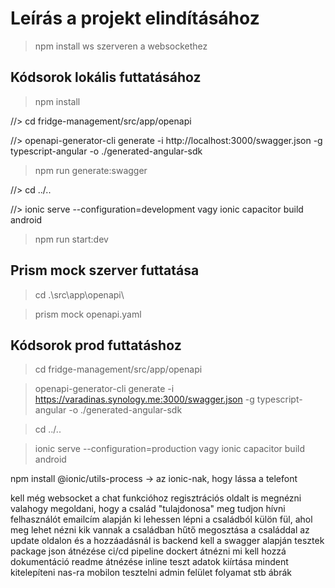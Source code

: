 # Leírás a projekt elindításához

>npm install ws szerveren a websockethez

## Kódsorok lokális futtatásához
> npm install

//> cd fridge-management/src/app/openapi

//> openapi-generator-cli generate -i http://localhost:3000/swagger.json -g typescript-angular -o ./generated-angular-sdk
> npm run generate:swagger

//> cd ../..

//> ionic serve --configuration=development vagy ionic capacitor build android
> npm run start:dev

## Prism mock szerver futtatása
> cd .\src\app\openapi\

> prism mock openapi.yaml

## Kódsorok prod futtatáshoz

> cd fridge-management/src/app/openapi

> openapi-generator-cli generate -i https://varadinas.synology.me:3000/swagger.json -g typescript-angular -o ./generated-angular-sdk

> cd ../..

> ionic serve --configuration=production vagy ionic capacitor build android

npm install @ionic/utils-process -> az ionic-nak, hogy lássa a telefont


kell még websocket a chat funkcióhoz
regisztrációs oldalt is megnézni
valahogy megoldani, hogy a család "tulajdonosa" meg tudjon hívni felhasználót emailcím alapján
ki lehessen lépni a családból
külön fül, ahol meg lehet nézni kik vannak a családban
hűtő megosztása a családdal az update oldalon és a hozzáadásnál is
backend kell a swagger alapján
tesztek
package json átnézése
ci/cd pipeline
dockert átnézni mi kell hozzá
dokumentáció
readme átnézése
inline teszt adatok kiírtása
mindent kitelepíteni nas-ra
mobilon tesztelni
admin felület
folyamat stb ábrák

